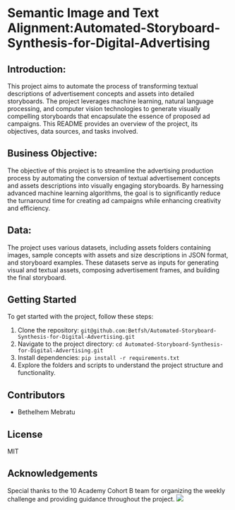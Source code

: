 # Semantic Image and Text Alignment:Automated-Storyboard-Synthesis-for-Digital-Advertising

## Introduction:

This project aims to automate the process of transforming textual descriptions of advertisement concepts and assets into detailed storyboards. The project leverages machine learning, natural language processing, and computer vision technologies to generate visually compelling storyboards that encapsulate the essence of proposed ad campaigns. This README provides an overview of the project, its objectives, data sources, and tasks involved.

## Business Objective:

The objective of this project is to streamline the advertising production process by automating the conversion of textual advertisement concepts and assets descriptions into visually engaging storyboards. By harnessing advanced machine learning algorithms, the goal is to significantly reduce the turnaround time for creating ad campaigns while enhancing creativity and efficiency.

## Data:

The project uses various datasets, including assets folders containing images, sample concepts with assets and size descriptions in JSON format, and storyboard examples. These datasets serve as inputs for generating visual and textual assets, composing advertisement frames, and building the final storyboard.


## Getting Started

To get started with the project, follow these steps:

1. Clone the repository: `git@github.com:Betfsh/Automated-Storyboard-Synthesis-for-Digital-Advertising.git`
2. Navigate to the project directory: `cd Automated-Storyboard-Synthesis-for-Digital-Advertising.git`
3. Install dependencies: `pip install -r requirements.txt`
4. Explore the folders and scripts to understand the project structure and functionality.

## Contributors

- Bethelhem Mebratu

## License

MIT

## Acknowledgements

Special thanks to the 10 Academy Cohort B team for organizing the weekly challenge and providing guidance throughout the project.
<img src = "https://camo.githubusercontent.com/3cefee189432defff4cb59838ead898a2bd661cd4b475e25391c87edd2241782/68747470733a2f2f7374617469632e7769787374617469632e636f6d2f6d656469612f3038316535625f35353533383033666465656334636262383137656434653835653138393962327e6d76322e706e672f76312f66696c6c2f775f3234362c685f3130362c616c5f632c715f38352c75736d5f302e36365f312e30305f302e30312c656e635f6175746f2f313025323041636164656d7925323046412d30322532302d2532307472616e73706172656e742532306261636b67726f756e642532302d25323063726f707065642e706e67">

